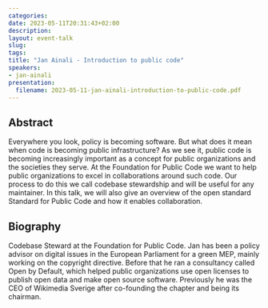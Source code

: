 ```yaml
---
categories:
date: 2023-05-11T20:31:43+02:00
description:
layout: event-talk
slug:
tags:
title: "Jan Ainali - Introduction to public code"
speakers:
- jan-ainali
presentation:
  filename: 2023-05-11-jan-ainali-introduction-to-public-code.pdf
---
```


## Abstract

Everywhere you look, policy is becoming software. But what does it mean when code is becoming public infrastructure? As we see it, public code is becoming increasingly important as a concept for public organizations and the societies they serve. At the Foundation for Public Code we want to help public organizations to excel in collaborations around such code. Our process to do this we call codebase stewardship and will be useful for any maintainer. In this talk, we will also give an overview of the open standard Standard for Public Code and how it enables collaboration.

## Biography

Codebase Steward at the Foundation for Public Code. Jan has been a policy advisor on digital issues in the European Parliament for a green MEP, mainly working on the copyright directive. Before that he ran a consultancy called Open by Default, which helped public organizations use open licenses to publish open data and make open source software. Previously he was the CEO of Wikimedia Sverige after co-founding the chapter and being its chairman.
